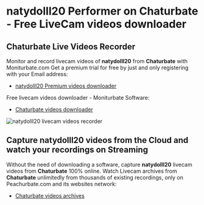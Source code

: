 # natydolll20 Performer on Chaturbate - Free LiveCam videos downloader

## Chaturbate Live Videos Recorder

Monitor and record livecam videos of **natydolll20** from **Chaturbate** with Moniturbate.com
Get a premium trial for free by just and only registering with your Email address:
* [natydolll20 Premium videos downloader](https://moniturbate.com/request-demo-licence-key.html)

Free livecam videos downloader - Moniturbate Software:
* [Chaturbate videos downloader](https://moniturbate.com/moniturbate-download-software.html)

![natydolll20 livecam videos recorder](https://peachurnet.com/templates/moniturbate-software.png)


## Capture natydolll20 videos from the Cloud and watch your recordings on Streaming

Without the need of downloading a software, capture **natydolll20** livecam videos from **Chaturbate** 100% online.
Watch Livecam archives from **Chaturbate** unlimitedly from thousands of existing recordings, only on Peachurbate.com and its websites network:
* [Chaturbate videos archives](https://peachurnet.com/)